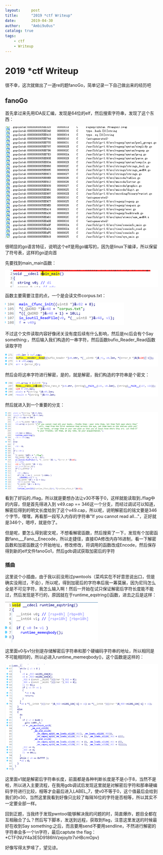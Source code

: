 ```yaml
---
layout:     post
title:      "2019 *ctf Writeup"
date:       2019-04-30
author:     "Ambi9u0us"
catalog: true
tags:
    - ctf
    - Writeup
---
```


# 2019  *ctf Writeup

很不幸，这次就做出了一道re的题fanoGo，简单记录一下自己做出来的经历吧

## fanoGo

首先拿过来先用IDA反汇编，发现是64位的elf，然后搜索字符串，发现了这个东西：

![1556520887958](/img/in-post/1556520887958.png)

很明显的go语言特征，说明这个elf是用go编写的，因为是linux下编译，所以保留了符号表，这样的go逆向首



先要找到main_main函数：

![1556521054438](/img/in-post/1556521054438.png)

函数主要需要注意的点，一个是会读文件corpus.txt：

![1556521616210](/img/in-post/1556521616210.png)

不过这个文件读取内容好像闭关没有度后续有什么影响，然后是nc后会有个Say something:，然后输入我们构造的一串字符，然后函数bufio_Reader_Read函数读取字符

![1556521659941](/img/in-post/1556521659941.png)

然后会将这串字符进行解密，是的，就是解密，我们构造的字符串是个密文：

![1556521718904](/img/in-post/1556521718904.png)

然后就进入到一个重要的分支：

![1556521765291](/img/in-post/1556521765291.png)

看到了好玩的./flag，所以就是要想办法让v30不等于0，这样就能读取到./flag中的内容，但是首先得进入到 v49.cap == 346这一个分支，而经过调试可以知道，解密后得到的明文长度给到了这个v49.cap，所以呢，说明解密后的铭文要是346个字节，嘿嘿，再看那一段写入内存的字符串"If you cannot read all..."，正好就是346个，嗯哼，就是你了。

但是呢，要怎么得到密文呢，不想看解密函数，然后搜索了一下，发现有个加密函数fano___Fano\_\_Enecode，所以走捷径，直接IDA修改内存16进制，看一下解密函数和加密函数这个开始地址，修改修改，将调用的函数改成Encode，然后保存得到新的elf文件fanoGo1，然后gdb调试获取加密后的字符

### 插曲

这里说个小插曲，由于我以前没用过pwntools（菜鸡实在不好意思说出口，但是确实没用过，不会），所以呢，得到加密后的字符串后我一筹莫展，因为尼玛怎么全是不可见字符，我怎么输入啊！然后一开始在试只保证解密后字符长度能不能过，然后发现是不行的，原因就在于runtime_eqstring()函数，进去之后是这样：

![1556522675208](/img/in-post/1556522675208.png)

这里面v0与v1分别是存储解密后字符串和那个硬编码字符串的地址，所以相同是不可能相同的，所以必进入runtime_memeqbody()，这个函数是这样的：

![1556522914887](/img/in-post/1556522914887.png)

这里面v1就是解密后字符串长度，前面都是各种判断长度是不是小于8，当然不是啦，所以进入主要流程，在我用gdb调试后发现这里就是对解密后字符和那串硬编码字符进行比较，相等才会最后进入LABEL_7，使v0不等于0，这个值最后会给到我们的v30，当然这里我看到好像只比较了每隔16位的字符是否相等，所以其实不一定要全部一样。



回到正题，当我终于发现pwntool能够解决我的问题的时，简直爆炸，题目全都在互相融合了么？然后写下脚本，发送到远程，获取到flag，注意这里发送的时候最好在收到Say something:之后，而且要用send不要用sendline，不然进行解密的字符串会多一个\n字符，最后captute the flag：*CTF{NUY4a3E5D9186hVzejoyItr7xHBcmOpv}

好像写得太罗嗦了，望见谅。
